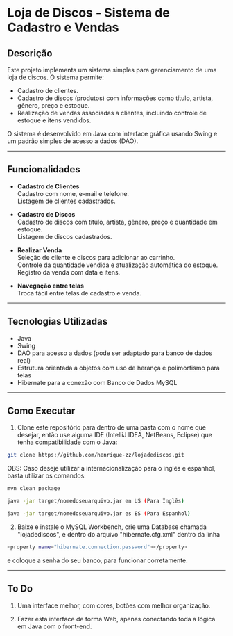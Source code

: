 # Loja de Discos - Sistema de Cadastro e Vendas

## Descrição

Este projeto implementa um sistema simples para gerenciamento de uma loja de discos. O sistema permite:

- Cadastro de clientes.
- Cadastro de discos (produtos) com informações como título, artista, gênero, preço e estoque.
- Realização de vendas associadas a clientes, incluindo controle de estoque e itens vendidos.

O sistema é desenvolvido em Java com interface gráfica usando Swing e um padrão simples de acesso a dados (DAO).

---

## Funcionalidades

- **Cadastro de Clientes**  
  Cadastro com nome, e-mail e telefone.  
  Listagem de clientes cadastrados.

- **Cadastro de Discos**  
  Cadastro de discos com título, artista, gênero, preço e quantidade em estoque.  
  Listagem de discos cadastrados.

- **Realizar Venda**  
  Seleção de cliente e discos para adicionar ao carrinho.  
  Controle da quantidade vendida e atualização automática do estoque.  
  Registro da venda com data e itens.

- **Navegação entre telas**  
  Troca fácil entre telas de cadastro e venda.

---

## Tecnologias Utilizadas

- Java 
- Swing 
- DAO para acesso a dados (pode ser adaptado para banco de dados real)
- Estrutura orientada a objetos com uso de herança e polimorfismo para telas
- Hibernate para a conexão com Banco de Dados MySQL

---

## Como Executar

1. Clone este repositório para dentro de uma pasta com o nome que desejar, então use alguma IDE (IntelliJ IDEA, NetBeans, Eclipse) que tenha compatibilidade com o Java:


```bash
git clone https://github.com/henrique-zz/lojadediscos.git
```

OBS: Caso deseje utilizar a internacionalização para o inglês e espanhol, basta utilizar os comandos:

```bash
mvn clean package
```
   
```bash
java -jar target/nomedoseuarquivo.jar en US (Para Inglês)
```
```bash
java -jar target/nomedoseuarquivo.jar es ES (Para Espanhol)
```

2. Baixe e instale o MySQL Workbench, crie uma Database chamada "lojadediscos", e dentro do arquivo "hibernate.cfg.xml" dentro da linha
```bash
<property name="hibernate.connection.password"></property>
```
e coloque a senha do seu banco, para funcionar corretamente.

---

## To Do

1. Uma interface melhor, com cores, botões com melhor organização.
   
2. Fazer esta interface de forma Web, apenas conectando toda a lógica em Java com o front-end.  

